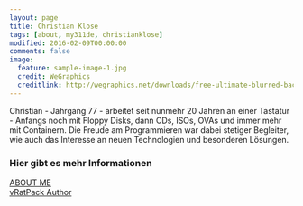 ```yaml
---
layout: page
title: Christian Klose
tags: [about, my311de, christianklose]
modified: 2016-02-09T00:00:00
comments: false
image:
  feature: sample-image-1.jpg
  credit: WeGraphics
  creditlink: http://wegraphics.net/downloads/free-ultimate-blurred-background-pack/
---
```


Christian - Jahrgang 77 - arbeitet seit nunmehr 20 Jahren an einer Tastatur - Anfangs noch mit Floppy Disks, dann CDs, ISOs, OVAs und immer mehr mit Containern.
Die Freude am Programmieren war dabei stetiger Begleiter, wie auch das Interesse an neuen Technologien und besonderen Lösungen.

### Hier gibt es mehr Informationen

<div markdown="0"><a href="https://about.me/christian_klose" class="btn btn-info">ABOUT ME</a></div>
<div markdown="0"><a href="https://vratpack.com" class="btn btn-danger">vRatPack Author</a></div>

